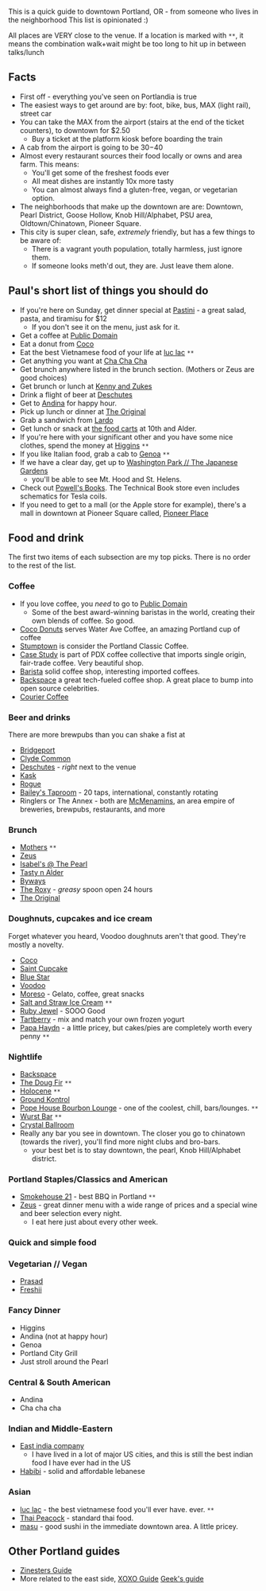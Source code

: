 This is a quick guide to downtown Portland, OR - from someone who lives in the neighborhood
This list is opinionated :)

All places are VERY close to the venue.  If a location is marked with `**`, it means the combination walk+wait might be too long to hit up in between talks/lunch

Facts
-------

 * First off - everything you've seen on Portlandia is true
 * The easiest ways to get around are by: foot, bike, bus, MAX (light rail), street car
 * You can take the MAX from the airport (stairs at the end of the ticket counters), to downtown for $2.50
   * Buy a ticket at the platform kiosk before boarding the train
 * A cab from the airport is going to be $30-$40
 * Almost every restaurant sources their food locally or owns and area farm.  This means:
   * You'll get some of the freshest foods ever
   * All meat dishes are instantly 10x more tasty
   * You can almost always find a gluten-free, vegan, or vegetarian option.
 * The neighborhoods that make up the downtown are are: Downtown, Pearl District, Goose Hollow, Knob Hill/Alphabet, PSU area, Oldtown/Chinatown, Pioneer Square.
 * This city is super clean, safe, *extremely* friendly, but has a few things to be aware of:
   * There is a vagrant youth population, totally harmless, just ignore them.
   * If someone looks meth'd out, they are.  Just leave them alone.


Paul's short list of things you should do
------------------------------------------

 * If you're here on Sunday, get dinner special at [Pastini](http://www.pastini.com/) - a great salad, pasta, and tiramisu for $12
   * If you don't see it on the menu, just ask for it.
 * Get a coffee at [Public Domain](http://www.publicdomaincoffee.com/)
 * Eat a donut from [Coco](http://cocodonuts.com/)
 * Eat the best Vietnamese food of your life at [luc lac](http://www.luclackitchen.com/) `**`
 * Get anything you want at [Cha Cha Cha](http://chachachapdx.com/)
 * Get brunch anywhere listed in the brunch section. (Mothers or Zeus are good choices)
 * Get brunch or lunch at [Kenny and Zukes](http://www.kennyandzukes.com/)
 * Drink a flight of beer at [Deschutes](http://www.deschutesbrewery.com/locations/portland)
 * Get to [Andina](http://www.andinarestaurant.com/) for happy hour.
 * Pick up lunch or dinner at [The Original](http://originaldinerant.com/)
 * Grab a sandwich from [Lardo](http://lardopdx.com/menuwest.html)
 * Get lunch or snack at [the food carts](http://www.foodcartsportland.com/) at 10th and Alder.
 * If you're here with your significant other and you have some nice clothes, spend the money at [Higgins](http://www.higginsportland.com/) `**`
 * If you like Italian food, grab a cab to [Genoa](http://www.genoarestaurant.com/) `**`
 * If we have a clear day, get up to [Washington Park // The Japanese Gardens](http://washingtonparkpdx.org/)
   * you'll be able to see Mt. Hood and St. Helens.
 * Check out [Powell's Books](http://www.powells.com/locations/powells-city-of-books/).  The Technical Book store even includes schematics for Tesla coils.
 * If you need to get to a mall (or the Apple store for example), there's a mall in downtown at Pioneer Square called, [Pioneer Place](http://www.pioneerplace.com/)


Food and drink
----------------

The first two items of each subsection are my top picks.
There is no order to the rest of the list.

### Coffee

 * If you love coffee, you *need* to go to [Public Domain](http://www.publicdomaincoffee.com/)
   * Some of the best award-winning baristas in the world, creating their own blends of coffee.  So good.
 * [Coco Donuts](http://cocodonuts.com/) serves Water Ave Coffee, an amazing Portland cup of coffee
 * [Stumptown](http://stumptowncoffee.com/) is consider the Portland Classic Coffee.
 * [Case Study](http://www.casestudycoffee.com/) is part of PDX coffee collective that imports single origin, fair-trade coffee. Very beautiful shop.
 * [Barista](http://shop.baristapdx.com/) solid coffee shop, interesting imported coffees.
 * [Backspace](http://www.backspace.bz/) a great tech-fueled coffee shop.  A great place to bump into open source celebrities.
 * [Courier Coffee](http://www.couriercoffeeroasters.com/)

### Beer and drinks

There are more brewpubs than you can shake a fist at

 * [Bridgeport](http://www.bridgeportbrew.com/)
 * [Clyde Common](http://www.clydecommon.com/)
 * [Deschutes](http://www.deschutesbrewery.com/locations/portland) - *right* next to the venue
 * [Kask](http://grunerpdx.com/kask/)
 * [Rogue](http://rogue.com/locations/locations.php)
 * [Bailey's Taproom](http://www.baileystaproom.com/) - 20 taps, international, constantly rotating
 * Ringlers or The Annex - both are [McMenamins](http://www.mcmenamins.com/Pubs), an area empire of breweries, brewpubs, restaurants, and more

### Brunch

 * [Mothers](http://www.mothersbistro.com/) `**`
 * [Zeus](http://www.mcmenamins.com/1625-zeus-caf-at-crystal-hotel-menus)
 * [Isabel's @ The Pearl](http://www.isabelscantina.com/)
 * [Tasty n Alder](http://tastyntasty.com/alder/)
 * [Byways](http://bywayscafe.com/)
 * [The Roxy](http://www.theroxydiner.com/) - *greasy* spoon open 24 hours
 * [The Original](http://originaldinerant.com/)

### Doughnuts, cupcakes and ice cream

Forget whatever you heard, Voodoo doughnuts aren't that good.  They're mostly a novelty.

 * [Coco](http://cocodonuts.com/)
 * [Saint Cupcake](http://www.saintcupcake.com/)
 * [Blue Star](http://www.yelp.com/biz/blue-star-donuts-portland)
 * [Voodoo](http://voodoodoughnut.com/)
 * [Moreso](http://www.morsopdx.com/) - Gelato, coffee, great snacks
 * [Salt and Straw Ice Cream](http://saltandstraw.com/) `**`
 * [Ruby Jewel](http://www.rubyjewel.net/scoop-shop/) - SOOO Good
 * [Tartberry](http://tartberryinc.com/) - mix and match your own frozen yogurt
 * [Papa Haydn](http://www.papahaydn.com/) - a little pricey, but cakes/pies are completely worth every penny `**`

### Nightlife

 * [Backspace](http://www.backspace.bz/)
 * [The Doug Fir](http://www.dougfirlounge.com/) `**`
 * [Holocene](http://www.holocene.org/) `**`
 * [Ground Kontrol](http://groundkontrol.com/)
 * [Pope House Bourbon Lounge](http://popehouselounge.com/) - one of the coolest, chill, bars/lounges. `**`
 * [Wurst Bar](http://thewurstpdx.com/) `**`
 * [Crystal Ballroom](http://www.mcmenamins.com/crystalballroom)
 * Really any bar you see in downtown.  The closer you go to chinatown (towards the river), you'll find more night clubs and bro-bars.
   * your best bet is to stay downtown, the pearl, Knob Hill/Alphabet district.

### Portland Staples/Classics and American

 * [Smokehouse 21](http://smokehouse21.com/smokehouse-21/eat/) - best BBQ in Portland `**`
 * [Zeus](http://www.mcmenamins.com/1625-zeus-caf-at-crystal-hotel-menus) - great dinner menu with a wide range of prices and a special wine and beer selection every night.
   * I eat here just about every other week.

### Quick and simple food

### Vegetarian // Vegan

 * [Prasad](http://prasadcuisine.squarespace.com/)
 * [Freshii](http://www.yelp.com/biz/freshii-portland-2)

### Fancy Dinner

 * Higgins
 * Andina (not at happy hour)
 * Genoa
 * Portland City Grill
 * Just stroll around the Pearl

### Central & South American

 * Andina
 * Cha cha cha

### Indian and Middle-Eastern

 * [East india company](http://www.eastindiacopdx.com/)
   * I have lived in a lot of major US cities, and this is still the best indian food I have ever had in the US
 * [Habibi](http://www.habibirestaurantpdx.com/) - solid and affordable lebanese

### Asian

 * [luc lac](http://www.luclackitchen.com/) - the best vietnamese food you'll ever have.  ever. `**`
 * [Thai Peacock](http://www.thaipeacockrestaurant.com/) - standard thai food.
 * [masu](http://masusushi.com/) - good sushi in the immediate downtown area.  A little pricey.


Other Portland guides
-----------------------

 * [Zinesters Guide](http://pdxguide.org/)
 * More related to the east side, [XOXO Guide](http://2012.xoxofest.com/guide/) [Geek's guide](http://waxy.org/2011/09/geeks_guide_to_portland_2011/)

